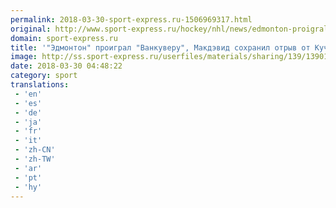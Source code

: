 ```yaml
---
permalink: 2018-03-30-sport-express.ru-1506969317.html
original: http://www.sport-express.ru/hockey/nhl/news/edmonton-proigral-vankuveru-makdevid-sohranil-otryv-ot-kucherova-1390135/
domain: sport-express.ru
title: '"Эдмонтон" проиграл "Ванкуверу", Макдэвид сохранил отрыв от Кучерова'
image: http://ss.sport-express.ru/userfiles/materials/sharing/139/1390135.jpg
date: 2018-03-30 04:48:22
category: sport
translations: 
 - 'en'
 - 'es'
 - 'de'
 - 'ja'
 - 'fr'
 - 'it'
 - 'zh-CN'
 - 'zh-TW'
 - 'ar'
 - 'pt'
 - 'hy'
---
```



